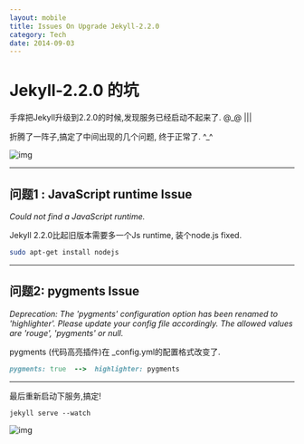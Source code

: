 ```yaml
---
layout: mobile
title: Issues On Upgrade Jekyll-2.2.0
category: Tech
date: 2014-09-03
---
```


Jekyll-2.2.0 的坑
=====================


手痒把Jekyll升级到2.2.0的时候,发现服务已经启动不起来了. @_@ |||

折腾了一阵子,搞定了中间出现的几个问题, 终于正常了. ^_^
	
![img](/img/2014/jekyll2.2.0.png)

---
## 问题1 : JavaScript runtime Issue
*Could not find a JavaScript runtime.*

Jekyll 2.2.0比起旧版本需要多一个Js runtime, 装个node.js fixed.

```bash
sudo apt-get install nodejs
```

---
## 问题2: pygments Issue

*Deprecation: The 'pygments' configuration option has been renamed to 'highlighter'. Please update your config file accordingly. The allowed values are 'rouge', 'pygments' or null.*

pygments (代码高亮插件)在 _config.yml的配置格式改变了.

```ruby
pygments: true  -->  highlighter: pygments
```

---
最后重新启动下服务,搞定!

	jekyll serve --watch

![img](/img/2014/jekyll2.2.0-Done.png)

